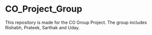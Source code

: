 # CO_Project_Group
This repository is made for the CO Group Project. The group includes Rishabh, Prateek, Sarthak and Uday.
